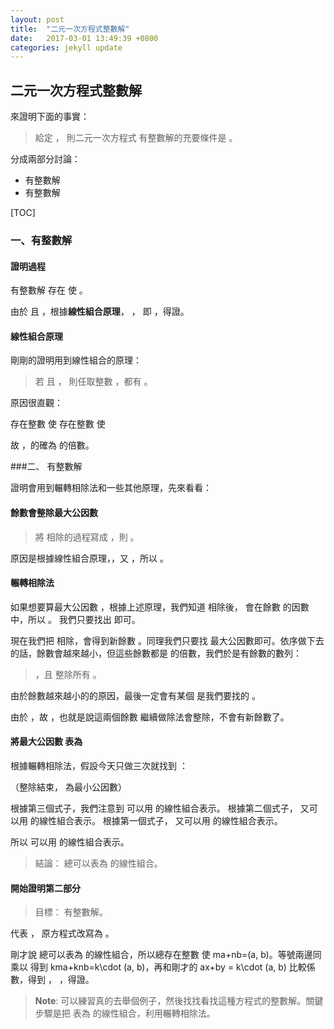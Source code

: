 ```yaml
---
layout: post
title:  "二元一次方程式整數解"
date:   2017-03-01 13:49:39 +0800
categories: jekyll update
---
```


二元一次方程式整數解
----

來證明下面的事實：

>  給定 <script type="math/tex" id="MathJax-Element-159"> a, b \in \mathbb{Z} </script> ， 則二元一次方程式 <script type="math/tex" id="MathJax-Element-159">  ax+by = c  </script> 有整數解的充要條件是 <script type="math/tex" id="MathJax-Element-159">  (a, b) | c  </script> 。

分成兩部分討論：

- <script type="math/tex" id="MathJax-Element-159">  ax+by = c  </script> 有整數解 <script type="math/tex" id="MathJax-Element-159">  \Rightarrow (a, b)|c  </script>
- <script type="math/tex" id="MathJax-Element-159"> (a, b)|c\Rightarrow ax+by = c  </script> 有整數解

[TOC]

### 一、有整數解 <script type="math/tex" id="MathJax-Element-159"> \Rightarrow (a, b)|c </script>

#### 證明過程

<script type="math/tex" id="MathJax-Element-159"> ax+by=c </script> 有整數解 <script type="math/tex" id="MathJax-Element-159"> \Rightarrow </script> 存在 <script type="math/tex" id="MathJax-Element-159"> u, v \in \mathbb{Z} </script> 使 <script type="math/tex" id="MathJax-Element-159"> au+bv=c </script>。

由於 <script type="math/tex" id="MathJax-Element-159"> (a, b)|a </script> 且 <script type="math/tex" id="MathJax-Element-159"> (a, b)|b </script> ，根據**線性組合原理**， <script type="math/tex" id="MathJax-Element-159"> (a, b)|au+bv </script> ， 即 <script type="math/tex" id="MathJax-Element-159">  (a, b)|c </script>，得證。

#### 線性組合原理

剛剛的證明用到線性組合的原理：

> 若 <script type="math/tex" id="MathJax-Element-159"> r|a </script> 且 <script type="math/tex" id="MathJax-Element-159"> r|b </script> ， 則任取整數 <script type="math/tex" id="MathJax-Element-159"> m, n \in \mathbb{Z} </script> ，都有 <script type="math/tex" id="MathJax-Element-159"> r|ma+bn </script>。

原因很直觀：

<script type="math/tex" id="MathJax-Element-159"> r|a \Rightarrow </script> 存在整數 <script type="math/tex" id="MathJax-Element-159"> k  </script> 使 <script type="math/tex" id="MathJax-Element-159"> a = kr </script>
<script type="math/tex" id="MathJax-Element-159"> r|b \Rightarrow </script> 存在整數 <script type="math/tex" id="MathJax-Element-159"> l  </script> 使 <script type="math/tex" id="MathJax-Element-159"> b = lr </script>

故 <script type="math/tex" id="MathJax-Element-159"> ma+bn = kmr+lnr </script> ，的確為 <script type="math/tex" id="MathJax-Element-159"> r </script> 的倍數。

###二、<script type="math/tex" id="MathJax-Element-159"> (a, b)|c\Rightarrow  </script> 有整數解

證明會用到輾轉相除法和一些其他原理，先來看看：

#### 餘數會整除最大公因數

> 將 <script type="math/tex" id="MathJax-Element-159"> a, b </script> 相除的過程寫成 <script type="math/tex" id="MathJax-Element-159"> a=bq+r </script>，則 <script type="math/tex" id="MathJax-Element-159"> (a, b) | r </script> 。

原因是根據線性組合原理，<script type="math/tex" id="MathJax-Element-159"> (a, b)|a-bq </script>，又 <script type="math/tex" id="MathJax-Element-159"> a-bq=r </script>，所以 <script type="math/tex" id="MathJax-Element-159"> (a, b)|r </script> 。

#### 輾轉相除法

如果想要算最大公因數 <script type="math/tex" id="MathJax-Element-159"> (a, b) </script> ，根據上述原理，我們知道 <script type="math/tex" id="MathJax-Element-159"> a, b </script> 相除後，<script type="math/tex" id="MathJax-Element-159"> (a, b) </script> 會在餘數 <script type="math/tex" id="MathJax-Element-159"> r </script> 的因數中，所以 <script type="math/tex" id="MathJax-Element-159"> (a, b)=(a, b, r)=(b, r) </script>。 我們只要找出 <script type="math/tex" id="MathJax-Element-159"> (b, r) </script> 即可。

現在我們把 <script type="math/tex" id="MathJax-Element-159"> b, r </script> 相除，會得到新餘數 <script type="math/tex" id="MathJax-Element-159"> r_2 </script>。同理我們只要找 <script type="math/tex" id="MathJax-Element-159"> (r, r_2) </script> 最大公因數即可。依序做下去的話，餘數會越來越小，但這些餘數都是 <script type="math/tex" id="MathJax-Element-159"> (a, b) </script> 的倍數，我們於是有餘數的數列：

> <script type="math/tex" id="MathJax-Element-159"> r, r_2, r_3, ... r_k </script> ，且 <script type="math/tex" id="MathJax-Element-159"> (a, b) </script> 整除所有 <script type="math/tex" id="MathJax-Element-159"> r_n </script>。

由於餘數越來越小的的原因，最後一定會有某個 <script type="math/tex" id="MathJax-Element-159"> r_k </script> 是我們要找的 <script type="math/tex" id="MathJax-Element-159"> (a, b) </script> 。 

由於 <script type="math/tex" id="MathJax-Element-159"> (a, b)|r_{k-1} </script> ，故 <script type="math/tex" id="MathJax-Element-159"> r_k | r_{k-1} </script> ，也就是說這兩個餘數 <script type="math/tex" id="MathJax-Element-159"> r_k , r_{k-1} </script> 繼續做除法會整除，不會有新餘數了。

#### 將最大公因數 <script type="math/tex" id="MathJax-Element-159"> (a, b) </script> 表為 <script type="math/tex" id="MathJax-Element-159"> ma+nb </script>

根據輾轉相除法，假設今天只做三次就找到 <script type="math/tex" id="MathJax-Element-159"> r_3=(a, b) </script>：

<script type="math/tex" id="MathJax-Element-159"> a = bq + r </script> 
<script type="math/tex" id="MathJax-Element-159"> b = rq_2 + r_2 </script>
<script type="math/tex" id="MathJax-Element-159"> r = r_2q_3 + r_3 </script>
<script type="math/tex" id="MathJax-Element-159"> r_2 = r_3q_4 </script>（整除結束，<script type="math/tex" id="MathJax-Element-159"> r_3 </script> 為最小公因數）

根據第三個式子，我們注意到  <script type="math/tex" id="MathJax-Element-159"> r_3 </script> 可以用 <script type="math/tex" id="MathJax-Element-159"> r, r_2 </script> 的線性組合表示。
根據第二個式子， <script type="math/tex" id="MathJax-Element-159"> r_2 </script> 又可以用 <script type="math/tex" id="MathJax-Element-159"> b, r </script> 的線性組合表示。
根據第一個式子， <script type="math/tex" id="MathJax-Element-159"> r </script> 又可以用 <script type="math/tex" id="MathJax-Element-159"> a, b </script> 的線性組合表示。

所以 <script type="math/tex" id="MathJax-Element-159"> r_3 </script> 可以用 <script type="math/tex" id="MathJax-Element-159"> a, b </script> 的線性組合表示。

> 結論： <script type="math/tex" id="MathJax-Element-159"> (a, b) </script> 總可以表為 <script type="math/tex" id="MathJax-Element-159"> a, b </script> 的線性組合。

#### 開始證明第二部分

> 目標： <script type="math/tex" id="MathJax-Element-159"> (a, b)|c\Rightarrow ax+by = c  </script> 有整數解。

<script type="math/tex" id="MathJax-Element-159"> (a, b)|c </script> 代表 <script type="math/tex" id="MathJax-Element-159"> c = k\cdot (a, b) </script> ， 原方程式改寫為 <script type="math/tex" id="MathJax-Element-159"> ax+by = k\cdot (a, b) </script> 。

剛才說 <script type="math/tex" id="MathJax-Element-159"> (a, b) </script> 總可以表為 <script type="math/tex" id="MathJax-Element-159"> a, b </script> 的線性組合，所以總存在整數 <script type="math/tex" id="MathJax-Element-159"> m, n \in \mathbb{Z} </script> 使 <script type="math/tex" id="MathJax-Element-159">  </script>ma+nb=(a, b)<script type="math/tex" id="MathJax-Element-159">  </script>。等號兩邊同乘以 <script type="math/tex" id="MathJax-Element-159"> k </script> 得到 <script type="math/tex" id="MathJax-Element-159">  </script>kma+knb=k\cdot (a, b)<script type="math/tex" id="MathJax-Element-159">  </script>，再和剛才的 <script type="math/tex" id="MathJax-Element-159">  </script>ax+by = k\cdot (a, b)<script type="math/tex" id="MathJax-Element-159">  </script> 比較係數，得到 <script type="math/tex" id="MathJax-Element-159"> x=km </script> ， <script type="math/tex" id="MathJax-Element-159"> y=kn </script> ，得證。

> **Note**: 可以練習真的去舉個例子，然後找找看找這種方程式的整數解。關鍵步驟是把 <script type="math/tex" id="MathJax-Element-159"> (a, b) </script> 表為 <script type="math/tex" id="MathJax-Element-159"> a, b </script> 的線性組合，利用輾轉相除法。
